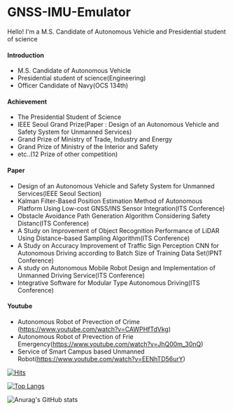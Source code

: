 # GNSS-IMU-Emulator

Hello! 
I'm a M.S. Candidate of Autonomous Vehicle and Presidential student of science

#### Introduction
- M.S. Candidate of Autonomous Vehicle
- Presidential student of science(Engineering)
- Officer Candidate of Navy(OCS 134th)


#### Achievement
- The Presidential Student of Science
- IEEE Seoul Grand Prize(Paper : Design of an Autonomous Vehicle and Safety System for Unmanned Services)
- Grand Prize of Ministry of Trade, Industry and Energy
- Grand Prize of Ministry of the Interior and Safety
- etc..(12 Prize of other competition)

#### Paper
- Design of an Autonomous Vehicle and Safety System for Unmanned Services(IEEE Seoul Section)
- Kalman Filter-Based Position Estimation Method of Autonomous Platform Using Low-cost GNSS/INS Sensor Integration(ITS Conference)
- Obstacle Avoidance Path Generation Algorithm Considering Safety Distanc(ITS Conference)
- A Study on Improvement of Object Recognition Performance of LiDAR Using Distance-based Sampling Algorithm(ITS Conference)
- A Study on Accuracy Improvement of Traffic Sign Perception CNN for Autonomous Driving according to Batch Size of Training Data Set(IPNT Conference)
- A study on Autonomous Mobile Robot Design and Implementation of Unmanned Driving Service(ITS Conference)
- Integrative Software for Modular Type Autonomous Driving(ITS Conference)

#### Youtube
- Autonomous Robot of Prevection of Crime (https://www.youtube.com/watch?v=CAWPHfTdVkg)
- Autonomous Robot of Prevection of Frie Emergency(https://www.youtube.com/watch?v=JhQ00m_30nQ)
- Service of Smart Campus based Unmanned Robot(https://www.youtube.com/watch?v=EENhTD56urY)

 
[![Hits](https://hits.seeyoufarm.com/api/count/incr/badge.svg?url=https%3A%2F%2Fgithub.com%2Fmoc06207&count_bg=%2379C83D&title_bg=%23555555&icon=&icon_color=%23E7E7E7&title=hits&edge_flat=false)](https://hits.seeyoufarm.com)

[![Top Langs](https://github-readme-stats.vercel.app/api/top-langs/?username=moc06207&layout=compact)](https://github.com/anuraghazra/github-readme-stats)

![Anurag's GitHub stats](https://github-readme-stats.vercel.app/api?username=moc06207&show_icons=true&theme=radical)
